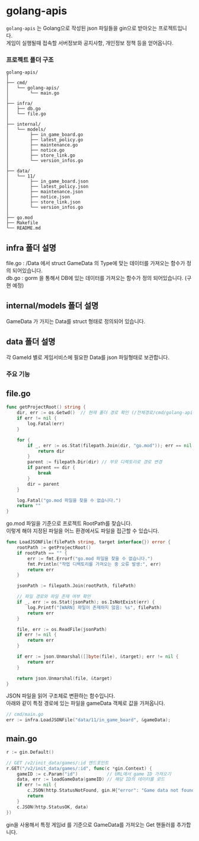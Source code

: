 # golang-apis

`golang-apis` 는 Golang으로 작성된 json 파일들을 gin으로 받아오는 프로젝트입니다.<br/>
게임이 실행될때 접속할 서버정보와 공지사항, 개인정보 정책 등을 얻어옵니다.

### 프로젝트 폴더 구조
```plaintext
golang-apis/
│
├── cmd/
│   └── golang-apis/
│        └── main.go
│
├── infra/
│   ├── db.go
│   └── file.go
│
├── internal/
│   └── models/
│        ├── in_game_board.go
│        ├── latest_policy.go
│        ├── maintenance.go
│        ├── notice.go
│        ├── store_link.go
│        └── version_infos.go
│
├── data/
│   └── 11/
│        ├── in_game_board.json
│        ├── latest_policy.json
│        ├── maintenance.json
│        ├── notice.json
│        ├── store_link.json
│        └── version_infos.go
│
├── go.mod
├── Makefile
└── README.md
```

## infra 폴더 설명
file.go : /Data 에서 struct GameData 의 Type에 맞는 데이터를 가져오는 함수가 정의 되어있습니다.<br/>
db.go : gorm 을 통해서 DB에 있는 데이터를 가져오는 함수가 정의 되어있습니다. (구현 예정)

## internal/models 폴더 설명
GameData 가 가지는 Data를 struct 형태로 정의되어 있습니다.

## data 폴더 설명
각 GameId 별로 게임서비스에 필요한 Data를 json 파일형태로 보관합니다.

### 주요 기능

## file.go
```go
func getProjectRoot() string {
	dir, err := os.Getwd()  // 현재 폴더 경로 확인 (/전체경로/cmd/golang-apis)
	if err != nil {
		log.Fatal(err)
	}

	for {
		if _, err := os.Stat(filepath.Join(dir, "go.mod")); err == nil { // 경로상에 go.mod 파일이 존재하는지 확인
			return dir
		}
		parent := filepath.Dir(dir) // 부모 디렉토리로 경로 변경
		if parent == dir {
			break
		}
		dir = parent
	}

	log.Fatal("go.mod 파일을 찾을 수 없습니다.")
	return ""
}
```
go.mod 파일을 기준으로 프로젝트 RootPath를 찾습니다.<br/>
이렇게 해야 지정된 파일을 어느 환경에서도 파일을 접근할 수 있습니다.

```go
func LoadJSONFile(filePath string, target interface{}) error {
	rootPath := getProjectRoot()
	if rootPath == "" {
		err := fmt.Errorf("go.mod 파일을 찾을 수 없습니다.")
		fmt.Println("작업 디렉토리를 가져오는 중 오류 발생:", err)
		return err
	}

	jsonPath := filepath.Join(rootPath, filePath)

	// 파일 경로와 파일 존재 여부 확인
	if _, err := os.Stat(jsonPath); os.IsNotExist(err) {
		log.Printf("[WARN] 파일이 존재하지 않음: %s", filePath)
		return err
	}

	file, err := os.ReadFile(jsonPath)
	if err != nil {
		return err
	}

	if err := json.Unmarshal([]byte(file), &target); err != nil {
		return err
	}

	return json.Unmarshal(file, &target)
}
```
JSON 파일을 읽어 구조체로 변환하는 함수입니다.<br/>
아래와 같이 특정 경로에 있는 파일을 gameData 객체로 값을 가져옵니다.
```go
// cmd/main.go
err := infra.LoadJSONFile("data/11/in_game_board", &gameData);
```

## main.go
```go
r := gin.Default()

// GET /v2/init_data/games/:id 엔드포인트
r.GET("/v2/init_data/games/:id", func(c *gin.Context) {
    gameID := c.Param("id")           // URL에서 game ID 가져오기
    data, err := loadGameData(gameID) // 해당 ID의 데이터를 로드
    if err != nil {
        c.JSON(http.StatusNotFound, gin.H{"error": "Game data not found"})
        return
    }
    c.JSON(http.StatusOK, data)
})
```
gin을 사용해서 특정 게임id 를 기준으로 GameData를 가져오는 Get 핸들러를 추가합니다.